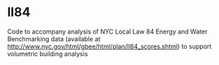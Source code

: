 ll84
====

Code to accompany analysis of NYC Local Law 84 Energy and Water Benchmarking data (available at http://www.nyc.gov/html/gbee/html/plan/ll84_scores.shtml) to support volumetric building analysis
